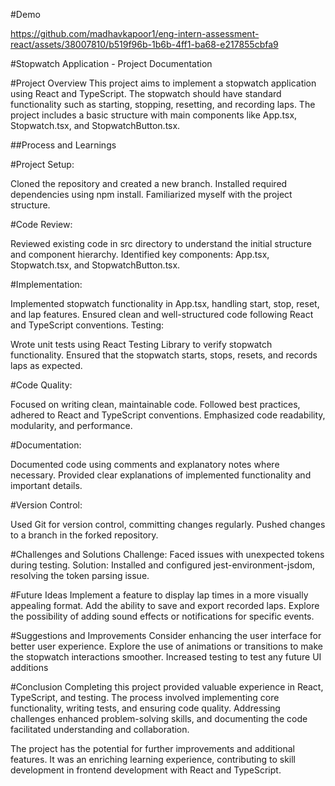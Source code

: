 #Demo



https://github.com/madhavkapoor1/eng-intern-assessment-react/assets/38007810/b519f96b-1b6b-4ff1-ba68-e217855cbfa9


#Stopwatch Application - Project Documentation

#Project Overview
This project aims to implement a stopwatch application using React and TypeScript. The stopwatch should have standard functionality such as starting, stopping, resetting, and recording laps. The project includes a basic structure with main components like App.tsx, Stopwatch.tsx, and StopwatchButton.tsx.

##Process and Learnings

#Project Setup:

Cloned the repository and created a new branch.
Installed required dependencies using npm install.
Familiarized myself with the project structure.

#Code Review:

Reviewed existing code in src directory to understand the initial structure and component hierarchy.
Identified key components: App.tsx, Stopwatch.tsx, and StopwatchButton.tsx.

#Implementation:

Implemented stopwatch functionality in App.tsx, handling start, stop, reset, and lap features.
Ensured clean and well-structured code following React and TypeScript conventions.
Testing:

Wrote unit tests using React Testing Library to verify stopwatch functionality.
Ensured that the stopwatch starts, stops, resets, and records laps as expected.

#Code Quality:

Focused on writing clean, maintainable code.
Followed best practices, adhered to React and TypeScript conventions.
Emphasized code readability, modularity, and performance.

#Documentation:

Documented code using comments and explanatory notes where necessary.
Provided clear explanations of implemented functionality and important details.

#Version Control:

Used Git for version control, committing changes regularly.
Pushed changes to a branch in the forked repository.

#Challenges and Solutions
Challenge: Faced issues with unexpected tokens during testing.
Solution: Installed and configured jest-environment-jsdom, resolving the token parsing issue.

#Future Ideas
Implement a feature to display lap times in a more visually appealing format.
Add the ability to save and export recorded laps.
Explore the possibility of adding sound effects or notifications for specific events.

#Suggestions and Improvements
Consider enhancing the user interface for better user experience.
Explore the use of animations or transitions to make the stopwatch interactions smoother.
Increased testing to test any future UI additions

#Conclusion
Completing this project provided valuable experience in React, TypeScript, and testing. The process involved implementing core functionality, writing tests, and ensuring code quality. Addressing challenges enhanced problem-solving skills, and documenting the code facilitated understanding and collaboration.

The project has the potential for further improvements and additional features. It was an enriching learning experience, contributing to skill development in frontend development with React and TypeScript.
